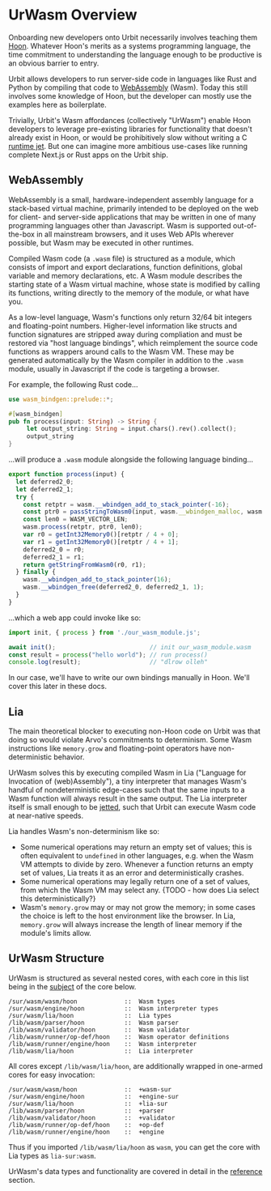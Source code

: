# UrWasm Overview

Onboarding new developers onto Urbit necessarily involves teaching them [Hoon](../../hoon/why-hoon.md). Whatever Hoon's merits as a systems programming language, the time commitment to understanding the language enough to be productive is an obvious barrier to entry.

Urbit allows developers to run server-side code in languages like Rust and Python by compiling that code to [WebAssembly](https://webassembly.org/) (Wasm). Today this still involves some knowledge of Hoon, but the developer can mostly use the examples here as boilerplate.

Trivially, Urbit's Wasm affordances (collectively "UrWasm") enable Hoon developers to leverage pre-existing libraries for functionality that doesn't already exist in Hoon, or would be prohibitively slow without writing a C [runtime jet](../runtime/jetting.md). But one can imagine more ambitious use-cases like running complete Next.js or Rust apps on the Urbit ship.

## WebAssembly

WebAssembly is a small, hardware-independent assembly language for a stack-based virtual machine, primarily intended to be deployed on the web for client- and server-side applications that may be written in one of many programming languages other than Javascript. Wasm is supported out-of-the-box in all mainstream browsers, and it uses Web APIs wherever possible, but Wasm may be executed in other runtimes.

Compiled Wasm code (a `.wasm` file) is structured as a module, which consists of import and export declarations, function definitions, global variable and memory declarations, etc. A Wasm module describes the starting state of a Wasm virtual machine, whose state is modified by calling its functions, writing directly to the memory of the module, or what have you.

As a low-level language, Wasm's functions only return 32/64 bit integers and floating-point numbers. Higher-level information like structs and function signatures are stripped away during compliation and must be restored via "host language bindings", which reimplement the source code functions as wrappers around calls to the Wasm VM. These may be generated automatically by the Wasm compiler in addition to the `.wasm` module, usually in Javascript if the code is targeting a browser.

For example, the following Rust code...

```rust
use wasm_bindgen::prelude::*;

#[wasm_bindgen]
pub fn process(input: String) -> String {
     let output_string: String = input.chars().rev().collect();
     output_string
}
```

...will produce a `.wasm` module alongside the following language binding...

```javascript
export function process(input) {
  let deferred2_0;
  let deferred2_1;
  try {
    const retptr = wasm.__wbindgen_add_to_stack_pointer(-16);
    const ptr0 = passStringToWasm0(input, wasm.__wbindgen_malloc, wasm.__wbindgen_realloc);
    const len0 = WASM_VECTOR_LEN;
    wasm.process(retptr, ptr0, len0);
    var r0 = getInt32Memory0()[retptr / 4 + 0];
    var r1 = getInt32Memory0()[retptr / 4 + 1];
    deferred2_0 = r0;
    deferred2_1 = r1;
    return getStringFromWasm0(r0, r1);
  } finally {
    wasm.__wbindgen_add_to_stack_pointer(16);
    wasm.__wbindgen_free(deferred2_0, deferred2_1, 1);
  }
}
```

...which a web app could invoke like so:

```javascript
import init, { process } from './our_wasm_module.js';

await init();                          // init our_wasm_module.wasm
const result = process("hello world"); // run process()
console.log(result);                   // "dlrow olleh"
```

In our case, we'll have to write our own bindings manually in Hoon. We'll cover this later in these docs.

## Lia

The main theoretical blocker to executing non-Hoon code on Urbit was that doing so would violate Arvo's commitments to determinism. Some Wasm instructions like `memory.grow` and floating-point operators have non-deterministic behavior.

UrWasm solves this by executing compiled Wasm in Lia ("Language for Invocation of (web)Assembly"), a tiny interpreter that manages Wasm's handful of nondeterministic edge-cases such that the same inputs to a Wasm function will always result in the same output. The Lia interpreter itself is small enough to be [jetted](../runtime/jetting.md), such that Urbit can execute Wasm code at near-native speeds.

Lia handles Wasm's non-determinism like so:
- Some numerical operations may return an empty set of values; this is often equivalent to `undefined` in other languages, e.g. when the Wasm VM attempts to divide by zero. Whenever a function returns an empty set of values, Lia treats it as an error and deterministically crashes.
- Some numerical operations may legally return one of a set of values, from which the Wasm VM may select any. {TODO - how does Lia select this deterministically?}
- Wasm's `memory.grow` may or may not grow the memory; in some cases the choice is left to the host environment like the browser. In Lia, `memory.grow` will always increase the length of linear memory if the module's limits allow.

## UrWasm Structure

UrWasm is structured as several nested cores, with each core in this list being in the [subject](../../hoon/why-hoon.md#subject-oriented-programming) of the core below.

```
/sur/wasm/wasm/hoon             ::  Wasm types
/sur/wasm/engine/hoon           ::  Wasm interpreter types
/sur/wasm/lia/hoon              ::  Lia types
/lib/wasm/parser/hoon           ::  Wasm parser
/lib/wasm/validator/hoon        ::  Wasm validator
/lib/wasm/runner/op-def/hoon    ::  Wasm operator definitions
/lib/wasm/runner/engine/hoon    ::  Wasm interpreter
/lib/wasm/lia/hoon              ::  Lia interpreter
```

All cores except `/lib/wasm/lia/hoon`, are additionally wrapped in one-armed cores for easy invocation:

```
/sur/wasm/wasm/hoon             ::  +wasm-sur
/sur/wasm/engine/hoon           ::  +engine-sur
/sur/wasm/lia/hoon              ::  +lia-sur
/lib/wasm/parser/hoon           ::  +parser
/lib/wasm/validator/hoon        ::  +validator
/lib/wasm/runner/op-def/hoon    ::  +op-def
/lib/wasm/runner/engine/hoon    ::  +engine
```

Thus if you imported `/lib/wasm/lia/hoon` as `wasm`, you can get the core with Lia types as `lia-sur:wasm`.

UrWasm's data types and functionality are covered in detail in the [reference](./reference/README.md) section.

